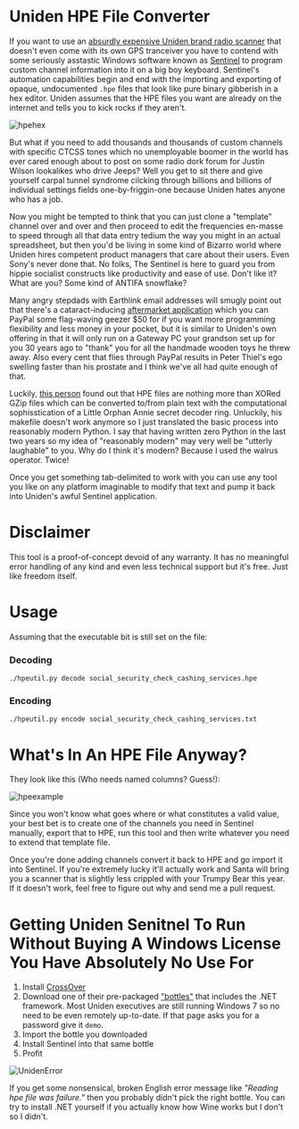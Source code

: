 # Uniden HPE File Converter

If you want to use an [absurdly expensive Uniden brand radio scanner](https://www.zipscanners.com/products/sds100-uniden-police-scanner) that doesn't even come with its own GPS tranceiver you have to contend with some seriously asstastic Windows software known as [Sentinel](http://info.uniden.com/twiki/bin/view/UnidenMan4/BCDx36HPSentinel) to program custom channel information into it on a big boy keyboard. Sentinel's automation capabilities begin and end with the importing and exporting of opaque, undocumented `.hpe` files that look like pure binary gibberish in a hex editor. Uniden assumes that the HPE files you want are already on the internet and tells you to kick rocks if they aren't.

![hpehex](https://user-images.githubusercontent.com/129024004/228378228-a6015a04-5131-4752-987d-b4c712207f7a.jpg)

But what if you need to add thousands and thousands of custom channels with specific CTCSS tones which no unemployable boomer in the world has ever cared enough about to post on some radio dork forum for Justin Wilson lookalikes who drive Jeeps? Well you get to sit there and give yourself carpal tunnel syndrome cilcking through billions and billions of individual settings fields one-by-friggin-one because Uniden hates anyone who has a job.

Now you might be tempted to think that you can just clone a "template" channel over and over and then proceed to edit the frequencies en-masse to speed through all that data entry tedium the way you might in an actual spreadsheet, but then you'd be living in some kind of Bizarro world where Uniden hires competent product managers that care about their users. Even Sony's never done that. No folks, The Sentinel is here to guard you from hippie socialist constructs like productivity and ease of use. Don't like it? What are you? Some kind of ANTIFA snowflake?

Many angry stepdads with Earthlink email addresses will smugly point out that there's a cataract-inducing [aftermarket application](https://proscan.org/) which you can PayPal some flag-waving geezer $50 for if you want more programming flexibility and less money in your pocket, but it is similar to Uniden's own offering in that it will only run on a Gateway PC your grandson set up for you 30 years ago to "thank" you for all the handmade wooden toys he threw away. Also every cent that flies through PayPal results in Peter Thiel's ego swelling faster than his prostate and I think we've all had quite enough of that.

Luckily, [this person](https://github.com/sq5bpf/hpe_open) found out that HPE files are nothing more than XORed GZip files which can be converted to/from plain text with the computational sophisstication of a Little Orphan Annie secret decoder ring. Unluckily, his makefile doesn't work anymore so I just translated the basic process into reasonably modern Python. I say that having written zero Python in the last two years so my idea of "reasonably modern" may very well be "utterly laughable" to you. Why do I think it's modern? Because I used the walrus operator. Twice!

Once you get something tab-delimited to work with you can use any tool you like on any platform imaginable to modify that text and pump it back into Uniden's awful Sentinel application.

# Disclaimer

This tool is a proof-of-concept devoid of any warranty. It has no meaningful error handling of any kind and even less technical support but it's free. Just like freedom itself.

# Usage

Assuming that the executable bit is still set on the file:

### Decoding

`./hpeutil.py decode social_security_check_cashing_services.hpe`

### Encoding

`./hpeutil.py encode social_security_check_cashing_services.txt`

# What's In An HPE File Anyway?

They look like this (Who needs named columns? Guess!):

![hpeexample](https://user-images.githubusercontent.com/129024004/228380496-4a2f8a51-164c-4c5d-b02c-99bf87dce44a.gif)

Since you won't know what goes where or what constitutes a valid value, your best bet is to create one of the channels you need in Sentinel manually, export that to HPE, run this tool and then write whatever you need to extend that template file.

Once you're done adding channels convert it back to HPE and go import it into Sentinel. If you're extremely lucky it'll actually work and Santa will bring you a scanner that is slightly less crippled with your Trumpy Bear this year. If it doesn't work, feel free to figure out why and send me a pull request.

# Getting Uniden Senitnel To Run Without Buying A Windows License You Have Absolutely No Use For

1. Install [CrossOver](https://www.codeweavers.com/crossover)
2. Download one of their pre-packaged ["bottles"](https://www.codeweavers.com/xfer/Dependency_archive/) that includes the .NET framework. Most Uniden executives are still running Windows 7 so no need to be even remotely up-to-date. If that page asks you for a password give it `demo`.
3. Import the bottle you downloaded
4. Install Sentinel into that same bottle
5. Profit

![UnidenError](https://user-images.githubusercontent.com/129024004/228379961-894d5854-4efa-4378-8c55-6530de5e05ff.gif)

If you get some nonsensical, broken English error message like _"Reading hpe file was failure."_ then you probably didn't pick the right bottle. You can try to install .NET yourself if you actually know how Wine works but I don't so I didn't.
